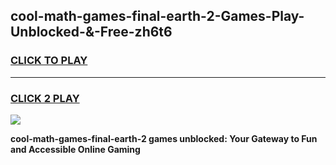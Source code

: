 
## cool-math-games-final-earth-2-Games-Play-Unblocked-&-Free-zh6t6
<h3>
<a href="https://premium76.site?title=cool-math-games-final-earth-2&ref=24A">CLICK TO PLAY</a></h3>
<hr>

<h3>
<a href="https://premium76.site?title=cool-math-games-final-earth-2&ref=24A">CLICK 2 PLAY</a>
  
</h3>

<a href="https://premium76.site?title=cool-math-games-final-earth-2&ref=24A"><img src="https://clearcache.store/games.png"></a>


**cool-math-games-final-earth-2 games unblocked: Your Gateway to Fun and Accessible Online Gaming**
